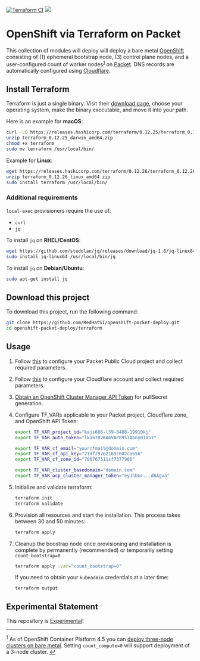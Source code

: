 [![Terraform CI](https://github.com/RedHatSI/openshift-packet-deploy/workflows/Terraform%20CI/badge.svg)](https://github.com/RedHatSI/openshift-packet-deploy/actions?query=workflow%3A%22Terraform+CI%22) [![](https://img.shields.io/badge/stability-experimental-red.svg)](#experimental)

# OpenShift via Terraform on Packet
This collection of modules will deploy  will deploy a bare metal [OpenShift](https://docs.openshift.com/container-platform/latest/installing/installing_bare_metal/installing-bare-metal.html) consisting of (1) ephemeral bootstrap node, (3) control plane nodes, and a user-configured count of worker nodes<sup>[1](#3nodedeployment)</sup> on [Packet](http://packet.com). DNS records are automatically configured using [Cloudflare](http://cloudflare.com).

## Install Terraform
Terraform is just a single binary.  Visit their [download page](https://www.terraform.io/downloads.html), choose your operating system, make the binary executable, and move it into your path.

Here is an example for **macOS**:
```bash
curl -LO https://releases.hashicorp.com/terraform/0.12.25/terraform_0.12.26_darwin_amd64.zip
unzip terraform_0.12.25_darwin_amd64.zip
chmod +x terraform
sudo mv terraform /usr/local/bin/
```
Example for **Linux**:
```bash
wget https://releases.hashicorp.com/terraform/0.12.26/terraform_0.12.26_linux_amd64.zip
unzip terraform_0.12.26_linux_amd64.zip
sudo install terraform /usr/local/bin/
```
### Additional requirements

`local-exec` provisioners require the use of:
  - `curl`
  - `jq`

To install `jq` on **RHEL/CentOS**:
```bash
wget https://github.com/stedolan/jq/releases/download/jq-1.6/jq-linux64
sudo install jq-linux64 /usr/local/bin/jq
```
To install `jq` on **Debian/Ubuntu**:
```bash
sudo apt-get install jq
```

## Download this project

To download this project, run the following command:
```bash
git clone https://github.com/RedHatSI/openshift-packet-deploy.git
cd openshift-packet-deploy/terraform
```

## Usage

1. Follow [this](PACKET.md) to configure your Packet Public Cloud project and collect required parameters.

2. Follow [this](CLOUDFLARE.md) to configure your Cloudflare account and collect required parameters.

3. [Obtain an OpenShift Cluster Manager API Token](https://cloud.redhat.com/openshift/token) for pullSecret generation.
  
4. Configure TF_VARs applicable to your Packet project, Cloudflare zone, and OpenShift API Token:
     ```bash
     export TF_VAR_project_id="kajs886-l59-8488-19910kj"
     export TF_VAR_auth_token="lka6702KAmVAP8957Abny01051"
     
     export TF_VAR_cf_email="yourcfmail@domain.com"
     export TF_VAR_cf_api_key="21df29762169c002ca656"
     export TF_VAR_cf_zone_id="706767511sf7377900"

     export TF_VAR_cluster_basedomain="domain.com"
     export TF_VAR_ocp_cluster_manager_token="eyJhbGc...d8Agva"
     ```

5. Initialize and validate terraform:
     ```bash
     terraform init
     terraform validate
     ```

 6. Provision all resources and start the installation. This process takes between 30 and 50 minutes:
     ```bash
     terraform apply
     ``` 

 7. Cleanup the boostrap node once provisioning and installation is complete by permanently (recommended) or temporarily setting `count_bootstrap=0`
     ```bash
     terraform apply -var="count_bootstrap=0"
     ```
     If you need to obtain your `kubeadmin` credentials at a later time:
     ```
     terraform output
     ```

## <a name="experimental"></a>Experimental Statement

This repository is [Experimental](https://github.com/packethost/standards/blob/master/experimental-statement.md)!


---

<a name="3nodedeployment"><sup>1</sup></a> As of OpenShift Container Platform 4.5 you can [deploy three-node clusters on bare metal](https://docs.openshift.com/container-platform/4.5/installing/installing_bare_metal/installing-bare-metal.html#installation-three-node-cluster_installing-bare-metal). Setting `count_compute=0` will support deployment of a 3-node cluster. [↩](#openshift-via-terraform-on-packet)